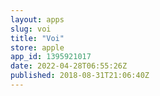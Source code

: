 ```yaml
---
layout: apps
slug: voi
title: "Voi"
store: apple
app_id: 1395921017
date: 2022-04-28T06:55:26Z
published: 2018-08-31T21:06:40Z
---
```

